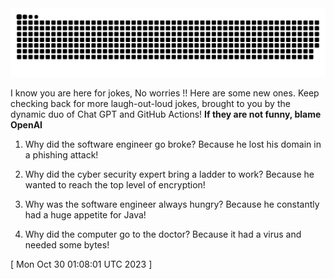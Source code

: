<picture>
  <source media="(prefers-color-scheme: dark)" srcset="https://raw.githubusercontent.com/platane/platane/output/github-contribution-grid-snake-dark.svg">
  <source media="(prefers-color-scheme: light)" srcset="https://raw.githubusercontent.com/platane/platane/output/github-contribution-grid-snake.svg">
  <img alt="github contribution grid snake animation" src="https://raw.githubusercontent.com/platane/platane/output/github-contribution-grid-snake.svg">
</picture>


I know you are here for jokes, No worries !!
Here are some new ones. Keep checking back for more laugh-out-loud jokes, brought to you by the dynamic duo of Chat GPT and GitHub Actions! __If they are not funny, blame OpenAI__
 
1. Why did the software engineer go broke? Because he lost his domain in a phishing attack!

2. Why did the cyber security expert bring a ladder to work? Because he wanted to reach the top level of encryption!

3. Why was the software engineer always hungry? Because he constantly had a huge appetite for Java!

4. Why did the computer go to the doctor? Because it had a virus and needed some bytes!
 
[ 
Mon Oct 30 01:08:01 UTC 2023
 ]

